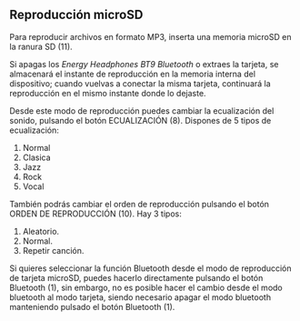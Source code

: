 ## Reproducción microSD

Para reproducir archivos en formato MP3, inserta una memoria microSD en la ranura SD (11).

Si apagas los *Energy Headphones BT9 Bluetooth* o extraes la tarjeta, se almacenará el instante de reproducción en la memoria interna del dispositivo; cuando vuelvas a conectar la misma tarjeta, continuará la reproducción en el mismo instante donde lo dejaste.

Desde este modo de reproducción puedes cambiar la ecualización del sonido, pulsando el botón ECUALIZACIÓN (8). Dispones de 5 tipos de ecualización:

 1. Normal
 2. Clasica
 3. Jazz
 4. Rock
 5. Vocal

También podrás cambiar el orden de reproducción pulsando el botón ORDEN DE REPRODUCCIÓN (10). Hay 3 tipos:

  1. Aleatorio.
  2. Normal.
  3. Repetir canción.

Si quieres seleccionar la función Bluetooth desde el modo de reproducción de tarjeta microSD, puedes hacerlo directamente pulsando el botón Bluetooth (1), sin  embargo, no es posible hacer el cambio desde el modo bluetooth al modo tarjeta, siendo necesario apagar el modo bluetooth manteniendo pulsado el botón Bluetooth (1).

